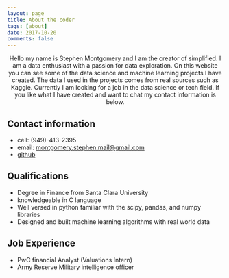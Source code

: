 ```yaml
---
layout: page
title: About the coder
tags: [about]
date: 2017-10-20
comments: false
---
```


<center>Hello my name is Stephen Montgomery and I am the creator of simplified. I am a data enthusiast with a passion for data exploration. On this website you can see some of the data science and machine learning projects I have created. The data I used in the projects comes from real sources such as Kaggle. Currently I am looking for a job in the data science or tech field. If you like what I have created and want to chat my contact information is below. </center>

## Contact information
* cell: (949)-413-2395
* email: montgomery.stephen.mail@gmail.com
* <a href="https://github.com/Montgomery-Data-Science"><b></b>github</a>

## Qualifications
* Degree in Finance from Santa Clara University
* knowledgeable in C language
* Well versed in python familiar with the scipy, pandas, and numpy libraries
* Designed and built machine learning algorithms with real world data

## Job Experience
* PwC financial Analyst (Valuations Intern)
* Army Reserve Military intelligence officer
